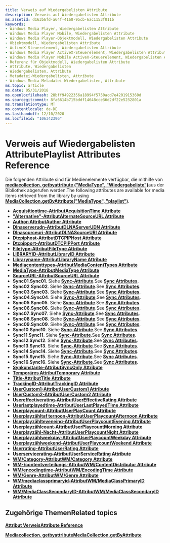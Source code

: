 ```yaml
---
title: Verweis auf Wiedergabelisten Attribute
description: Verweis auf Wiedergabelisten Attribute
ms.assetid: d163b6fd-a64f-4160-95cb-6ac1153f011b
keywords:
- Windows Media Player, Wiedergabelisten Attribute
- Windows Media Player Mobile, Wiedergabelisten Attribute
- Windows Media Player-Objektmodell, Wiedergabelisten Attribute
- Objektmodell, Wiedergabelisten Attribute
- ActiveX-Steuerelement, Wiedergabelisten Attribute
- Windows Media Player ActiveX-Steuerelement, Wiedergabelisten Attribute
- Windows Media Player Mobile ActiveX-Steuerelement, Wiedergabelisten Attribute
- Referenz für Objektmodell, Wiedergabelisten Attribute
- Attribute, Wiedergabelisten
- Wiedergabelisten, Attribute
- Metadatei-Wiedergabelisten, Attribute
- Windows Media Metadatei-Wiedergabelisten, Attribute
ms.topic: article
ms.date: 05/31/2018
ms.openlocfilehash: 28bff94922356a18994f5750acd7e4201915360d
ms.sourcegitcommit: 8fa6614b715bddf14648cce36d2df22e5232801a
ms.translationtype: MT
ms.contentlocale: de-DE
ms.lasthandoff: 12/10/2020
ms.locfileid: "106342396"
---
```

# <a name="playlist-attributes-reference"></a><span data-ttu-id="06804-115">Verweis auf Wiedergabelisten Attribute</span><span class="sxs-lookup"><span data-stu-id="06804-115">Playlist Attributes Reference</span></span>

<span data-ttu-id="06804-116">Die folgenden Attribute sind für Medienelemente verfügbar, die mithilfe von [**mediacollection. getbyattribute ("MediaType", "Wiedergabeliste")**](/windows/desktop/WMP/mediacollection-getbyattribute)aus der Bibliothek abgerufen werden.</span><span class="sxs-lookup"><span data-stu-id="06804-116">The following attributes are available for media items retrieved from the library by using [**MediaCollection.getByAttribute("MediaType", "playlist")**](/windows/desktop/WMP/mediacollection-getbyattribute).</span></span>

-   [<span data-ttu-id="06804-117">**Acquisitiontime-Attribut**</span><span class="sxs-lookup"><span data-stu-id="06804-117">**AcquisitionTime Attribute**</span></span>](acquisitiontime-attribute.md)
-   [<span data-ttu-id="06804-118">**"Alternative"-Attribut**</span><span class="sxs-lookup"><span data-stu-id="06804-118">**AlternateSourceURL Attribute**</span></span>](alternatesourceurl-attribute.md)
-   [<span data-ttu-id="06804-119">**Author-Attribut**</span><span class="sxs-lookup"><span data-stu-id="06804-119">**Author Attribute**</span></span>](author-attribute.md)
-   [<span data-ttu-id="06804-120">**Dlnaserverudn-Attribut**</span><span class="sxs-lookup"><span data-stu-id="06804-120">**DLNAServerUDN Attribute**</span></span>](dlnaserverudn-attribute.md)
-   [<span data-ttu-id="06804-121">**Dlnasourceuri-Attribut**</span><span class="sxs-lookup"><span data-stu-id="06804-121">**DLNASourceURI Attribute**</span></span>](dlnasourceuri-attribute.md)
-   [<span data-ttu-id="06804-122">**Dtcpiphost-Attribut**</span><span class="sxs-lookup"><span data-stu-id="06804-122">**DTCPIPHost Attribute**</span></span>](dtcpiphost-attribute.md)
-   [<span data-ttu-id="06804-123">**Dtcpipport-Attribut**</span><span class="sxs-lookup"><span data-stu-id="06804-123">**DTCPIPPort Attribute**</span></span>](dtcpipport-attribute.md)
-   [<span data-ttu-id="06804-124">**Filetype-Attribut**</span><span class="sxs-lookup"><span data-stu-id="06804-124">**FileType Attribute**</span></span>](filetype-attribute.md)
-   [<span data-ttu-id="06804-125">**LIBRARYID-Attribut**</span><span class="sxs-lookup"><span data-stu-id="06804-125">**LibraryID Attribute**</span></span>](libraryid-attribute.md)
-   [<span data-ttu-id="06804-126">**Libraryname-Attribut**</span><span class="sxs-lookup"><span data-stu-id="06804-126">**LibraryName Attribute**</span></span>](libraryname-attribute.md)
-   [<span data-ttu-id="06804-127">**Mediacontenttypes-Attribut**</span><span class="sxs-lookup"><span data-stu-id="06804-127">**MediaContentTypes Attribute**</span></span>](mediacontenttypes-attribute.md)
-   [<span data-ttu-id="06804-128">**MediaType-Attribut**</span><span class="sxs-lookup"><span data-stu-id="06804-128">**MediaType Attribute**</span></span>](mediatype-attribute.md)
-   [<span data-ttu-id="06804-129">**SourceURL-Attribut**</span><span class="sxs-lookup"><span data-stu-id="06804-129">**SourceURL Attribute**</span></span>](sourceurl-attribute.md)
-   <span data-ttu-id="06804-130">**Sync01**.</span><span class="sxs-lookup"><span data-stu-id="06804-130">**Sync01**.</span></span> <span data-ttu-id="06804-131">Siehe [**Sync-Attribute**](sync-attributes.md).</span><span class="sxs-lookup"><span data-stu-id="06804-131">See [**Sync Attributes**](sync-attributes.md).</span></span>
-   <span data-ttu-id="06804-132">**Sync02**.</span><span class="sxs-lookup"><span data-stu-id="06804-132">**Sync02**.</span></span> <span data-ttu-id="06804-133">Siehe [**Sync-Attribute**](sync-attributes.md).</span><span class="sxs-lookup"><span data-stu-id="06804-133">See [**Sync Attributes**](sync-attributes.md).</span></span>
-   <span data-ttu-id="06804-134">**Sync03**.</span><span class="sxs-lookup"><span data-stu-id="06804-134">**Sync03**.</span></span> <span data-ttu-id="06804-135">Siehe [**Sync-Attribute**](sync-attributes.md).</span><span class="sxs-lookup"><span data-stu-id="06804-135">See [**Sync Attributes**](sync-attributes.md).</span></span>
-   <span data-ttu-id="06804-136">**Sync04**.</span><span class="sxs-lookup"><span data-stu-id="06804-136">**Sync04**.</span></span> <span data-ttu-id="06804-137">Siehe [**Sync-Attribute**](sync-attributes.md).</span><span class="sxs-lookup"><span data-stu-id="06804-137">See [**Sync Attributes**](sync-attributes.md).</span></span>
-   <span data-ttu-id="06804-138">**Sync05**.</span><span class="sxs-lookup"><span data-stu-id="06804-138">**Sync05**.</span></span> <span data-ttu-id="06804-139">Siehe [**Sync-Attribute**](sync-attributes.md).</span><span class="sxs-lookup"><span data-stu-id="06804-139">See [**Sync Attributes**](sync-attributes.md).</span></span>
-   <span data-ttu-id="06804-140">**Sync06**.</span><span class="sxs-lookup"><span data-stu-id="06804-140">**Sync06**.</span></span> <span data-ttu-id="06804-141">Siehe [**Sync-Attribute**](sync-attributes.md).</span><span class="sxs-lookup"><span data-stu-id="06804-141">See [**Sync Attributes**](sync-attributes.md).</span></span>
-   <span data-ttu-id="06804-142">**Sync07**.</span><span class="sxs-lookup"><span data-stu-id="06804-142">**Sync07**.</span></span> <span data-ttu-id="06804-143">Siehe [**Sync-Attribute**](sync-attributes.md).</span><span class="sxs-lookup"><span data-stu-id="06804-143">See [**Sync Attributes**](sync-attributes.md).</span></span>
-   <span data-ttu-id="06804-144">**Sync08**.</span><span class="sxs-lookup"><span data-stu-id="06804-144">**Sync08**.</span></span> <span data-ttu-id="06804-145">Siehe [**Sync-Attribute**](sync-attributes.md).</span><span class="sxs-lookup"><span data-stu-id="06804-145">See [**Sync Attributes**](sync-attributes.md).</span></span>
-   <span data-ttu-id="06804-146">**Sync09**.</span><span class="sxs-lookup"><span data-stu-id="06804-146">**Sync09**.</span></span> <span data-ttu-id="06804-147">Siehe [**Sync-Attribute**](sync-attributes.md).</span><span class="sxs-lookup"><span data-stu-id="06804-147">See [**Sync Attributes**](sync-attributes.md).</span></span>
-   <span data-ttu-id="06804-148">**Sync10**.</span><span class="sxs-lookup"><span data-stu-id="06804-148">**Sync10**.</span></span> <span data-ttu-id="06804-149">Siehe [**Sync-Attribute**](sync-attributes.md).</span><span class="sxs-lookup"><span data-stu-id="06804-149">See [**Sync Attributes**](sync-attributes.md).</span></span>
-   <span data-ttu-id="06804-150">**Sync11**.</span><span class="sxs-lookup"><span data-stu-id="06804-150">**Sync11**.</span></span> <span data-ttu-id="06804-151">Siehe [**Sync-Attribute**](sync-attributes.md).</span><span class="sxs-lookup"><span data-stu-id="06804-151">See [**Sync Attributes**](sync-attributes.md).</span></span>
-   <span data-ttu-id="06804-152">**Sync12**.</span><span class="sxs-lookup"><span data-stu-id="06804-152">**Sync12**.</span></span> <span data-ttu-id="06804-153">Siehe [**Sync-Attribute**](sync-attributes.md).</span><span class="sxs-lookup"><span data-stu-id="06804-153">See [**Sync Attributes**](sync-attributes.md).</span></span>
-   <span data-ttu-id="06804-154">**Sync13**.</span><span class="sxs-lookup"><span data-stu-id="06804-154">**Sync13**.</span></span> <span data-ttu-id="06804-155">Siehe [**Sync-Attribute**](sync-attributes.md).</span><span class="sxs-lookup"><span data-stu-id="06804-155">See [**Sync Attributes**](sync-attributes.md).</span></span>
-   <span data-ttu-id="06804-156">**Sync14**.</span><span class="sxs-lookup"><span data-stu-id="06804-156">**Sync14**.</span></span> <span data-ttu-id="06804-157">Siehe [**Sync-Attribute**](sync-attributes.md).</span><span class="sxs-lookup"><span data-stu-id="06804-157">See [**Sync Attributes**](sync-attributes.md).</span></span>
-   <span data-ttu-id="06804-158">**Sync15**.</span><span class="sxs-lookup"><span data-stu-id="06804-158">**Sync15**.</span></span> <span data-ttu-id="06804-159">Siehe [**Sync-Attribute**](sync-attributes.md).</span><span class="sxs-lookup"><span data-stu-id="06804-159">See [**Sync Attributes**](sync-attributes.md).</span></span>
-   <span data-ttu-id="06804-160">**Sync16**.</span><span class="sxs-lookup"><span data-stu-id="06804-160">**Sync16**.</span></span> <span data-ttu-id="06804-161">Siehe [**Sync-Attribute**](sync-attributes.md).</span><span class="sxs-lookup"><span data-stu-id="06804-161">See [**Sync Attributes**](sync-attributes.md).</span></span>
-   [<span data-ttu-id="06804-162">**Synkonstante-Attribut**</span><span class="sxs-lookup"><span data-stu-id="06804-162">**SyncOnly Attribute**</span></span>](synconly-attribute.md)
-   [<span data-ttu-id="06804-163">**Temporäres Attribut**</span><span class="sxs-lookup"><span data-stu-id="06804-163">**Temporary Attribute**</span></span>](temporary-attribute.md)
-   [<span data-ttu-id="06804-164">**Title-Attribut**</span><span class="sxs-lookup"><span data-stu-id="06804-164">**Title Attribute**</span></span>](title-attribute.md)
-   [<span data-ttu-id="06804-165">**TrackingID-Attribut**</span><span class="sxs-lookup"><span data-stu-id="06804-165">**TrackingID Attribute**</span></span>](trackingid-attribute.md)
-   [<span data-ttu-id="06804-166">**UserCustom1-Attribut**</span><span class="sxs-lookup"><span data-stu-id="06804-166">**UserCustom1 Attribute**</span></span>](usercustom1-attribute.md)
-   [<span data-ttu-id="06804-167">**UserCustom2-Attribut**</span><span class="sxs-lookup"><span data-stu-id="06804-167">**UserCustom2 Attribute**</span></span>](usercustom2-attribute.md)
-   [<span data-ttu-id="06804-168">**Usereffectiverating-Attribut**</span><span class="sxs-lookup"><span data-stu-id="06804-168">**UserEffectiveRating Attribute**</span></span>](usereffectiverating-attribute.md)
-   [<span data-ttu-id="06804-169">**Userlastplayedtime-Attribut**</span><span class="sxs-lookup"><span data-stu-id="06804-169">**UserLastPlayedTime Attribute**</span></span>](userlastplayedtime-attribute.md)
-   [<span data-ttu-id="06804-170">**Userplaycount-Attribut**</span><span class="sxs-lookup"><span data-stu-id="06804-170">**UserPlayCount Attribute**</span></span>](userplaycount-attribute.md)
-   [<span data-ttu-id="06804-171">**Userplayzähltaf ternoon-Attribut**</span><span class="sxs-lookup"><span data-stu-id="06804-171">**UserPlaycountAfternoon Attribute**</span></span>](userplaycountafternoon-attribute.md)
-   [<span data-ttu-id="06804-172">**Userplayzählteveneing-Attribut**</span><span class="sxs-lookup"><span data-stu-id="06804-172">**UserPlaycountEvening Attribute**</span></span>](userplaycountevening-attribute.md)
-   [<span data-ttu-id="06804-173">**Userplayzählcount-Attribut**</span><span class="sxs-lookup"><span data-stu-id="06804-173">**UserPlaycountMorning Attribute**</span></span>](userplaycountmorning-attribute.md)
-   [<span data-ttu-id="06804-174">**Userplayzähl-Nacht-Attribut**</span><span class="sxs-lookup"><span data-stu-id="06804-174">**UserPlaycountNight Attribute**</span></span>](userplaycountnight-attribute.md)
-   [<span data-ttu-id="06804-175">**Userplayzählweekday-Attribut**</span><span class="sxs-lookup"><span data-stu-id="06804-175">**UserPlaycountWeekday Attribute**</span></span>](userplaycountweekday-attribute.md)
-   [<span data-ttu-id="06804-176">**Userplayzählweekend-Attribut**</span><span class="sxs-lookup"><span data-stu-id="06804-176">**UserPlaycountWeekend Attribute**</span></span>](userplaycountweekend-attribute.md)
-   [<span data-ttu-id="06804-177">**Userrating-Attribut**</span><span class="sxs-lookup"><span data-stu-id="06804-177">**UserRating Attribute**</span></span>](userrating-attribute.md)
-   [<span data-ttu-id="06804-178">**Userservicerating-Attribut**</span><span class="sxs-lookup"><span data-stu-id="06804-178">**UserServiceRating Attribute**</span></span>](userservicerating-attribute.md)
-   [<span data-ttu-id="06804-179">**WM/Category-Attribut**</span><span class="sxs-lookup"><span data-stu-id="06804-179">**WM/Category Attribute**</span></span>](wm-category-attribute.md)
-   [<span data-ttu-id="06804-180">**WM-/contentverteilungs-Attribut**</span><span class="sxs-lookup"><span data-stu-id="06804-180">**WM/ContentDistributor Attribute**</span></span>](wm-contentdistributor-attribute.md)
-   [<span data-ttu-id="06804-181">**WM/encodingtime-Attribut**</span><span class="sxs-lookup"><span data-stu-id="06804-181">**WM/EncodingTime Attribute**</span></span>](wm-encodingtime-attribute.md)
-   [<span data-ttu-id="06804-182">**WM/Genre-Attribut**</span><span class="sxs-lookup"><span data-stu-id="06804-182">**WM/Genre Attribute**</span></span>](wm-genre-attribute.md)
-   [<span data-ttu-id="06804-183">**WM/mediaclassprimaryid-Attribut**</span><span class="sxs-lookup"><span data-stu-id="06804-183">**WM/MediaClassPrimaryID Attribute**</span></span>](wm-mediaclassprimaryid-attribute.md)
-   [<span data-ttu-id="06804-184">**WM/MediaClassSecondaryID-Attribut**</span><span class="sxs-lookup"><span data-stu-id="06804-184">**WM/MediaClassSecondaryID Attribute**</span></span>](wm-mediaclasssecondaryid-attribute.md)

## <a name="related-topics"></a><span data-ttu-id="06804-185">Zugehörige Themen</span><span class="sxs-lookup"><span data-stu-id="06804-185">Related topics</span></span>

<dl> <dt>

[<span data-ttu-id="06804-186">**Attribut Verweis**</span><span class="sxs-lookup"><span data-stu-id="06804-186">**Attribute Reference**</span></span>](attribute-reference.md)
</dt> <dt>

[<span data-ttu-id="06804-187">**Mediacollection. getbyattribute**</span><span class="sxs-lookup"><span data-stu-id="06804-187">**MediaCollection.getByAttribute**</span></span>](mediacollection-getbyattribute.md)
</dt> </dl>

 

 
